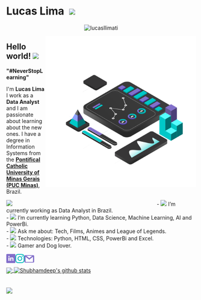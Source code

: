 # Lucas Lima &nbsp;<img src="https://github.com/TheDudeThatCode/TheDudeThatCode/blob/master/Assets/Mario_Hello_Big.gif" width="30px">
<p align="center"> <img src="https://komarev.com/ghpvc/?username=lucasllimati" alt="lucasllimati" /> </p>

<img src="https://github.com/lucasllimati/lucasllimati/blob/master/image/dashboard.png" min-width="400px" max-width="400px" width="400px" align="right">
<p align="left">
 
## Hello world!&nbsp;<img src="https://github.com/TheDudeThatCode/TheDudeThatCode/blob/master/Assets/Earth.gif" width="24px">

<p><b>"#NeverStopLearning"</b><p>
<p>
    I'm <b>Lucas Lima</b> I work as a <b>Data Analyst</b> and I am passionate about learning about the new ones. I have a degree in Information Systems from the <a href="https://www.pucminas.br/"><b>Pontifical Catholic University of Minas Gerais (PUC Minas)</b></a>, Brazil.
</p>

<p>
  <img align="left" width="400px" src="https://media.giphy.com/media/JkVnfE54QdOMQBxmHg/giphy.gif"/>
</p>

<p>
  - <img width="20px" src="https://github.com/lucasllimati/lucasllimati/tree/main/image/star.svg" /> I’m currently working as Data Analyst in Brazil.<br>
  - <img width="20px" src="https://github.com/lucasllimati/lucasllimati/tree/main/image/sprout.svg" /> I’m currently learning Python, Data Science, Machine Learning, AI and PowerBi.<br>
  - <img width="20px" src="https://github.com/lucasllimati/lucasllimati/tree/main/image/messenger.svg" /> Ask me about: Tech, Films, Animes and League of Legends.<br>
  - <img width="20px" src="https://github.com/lucasllimati/lucasllimati/tree/main/image/flash.svg" /> Technologies: Python, HTML, CSS, PowerBi and Excel.<br>
  - <img width="20px" src="https://github.com/lucasllimati/lucasllimati/tree/main/image/console.svg" /> Gamer and Dog lover.<br>
</p>   

<p align="center">
  <a href="https://www.linkedin.com/in/marivaldotorres/"><img align="left" alt="Junior Torres | Linkedin" width="24px"
                                                              src="https://github.com/JuniorTorresMTJ/JuniorTorresMTJ/blob/master/image/linkedin.svg" /></a>
  <a href="https://www.instagram.com/callmejuniorr/"><img align="left" alt="Junior Torres | Instagram" width="24px"
                                                          src="https://github.com/JuniorTorresMTJ/JuniorTorresMTJ/blob/master/image/instagram.svg" /></a>
  <a href="mailto:juniortorres.mth@gmail.com"><img align="left" alt="Junior Torres | Gmail" width="26px"
                                                   src="https://github.com/JuniorTorresMTJ/JuniorTorresMTJ/blob/master/image/gmail.svg" /></a>
</p>
<br><br>

<a href="https://github.com/lucasllimati">
  <img align="center" src="https://github-readme-stats.vercel.app/api/top-langs/?username=lucasllimati&&langs_count=3&theme=tokyonight&hide_langs_below=1" />
</a>

<a href="https://github.com/lucasllimati">
 <img align="center" src="https://github-readme-stats.vercel.app/api?username=lucasllimati&show_icons=true&theme=tokyonight&line_height=27" alt="Shubhamdeep's github stats"/>
</a>
<br><br><br>
<img align="center"width="400px"src="https://media.giphy.com/media/dWesBcTLavkZuG35MI/giphy.gif"/>
